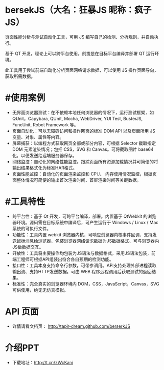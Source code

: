 # bersekJS（大名：狂暴JS  昵称：疯子JS）


页面性能分析与测试自动化工具，可用 JS 编写自己的检测、分析规则，并自动执行。

基于 QT 开发，理论上可以跨平台使用，前提是在目标平台编译并部署 QT 运行环境。

此工具用于尝试前端自动化分析页面网络请求数据，可以使用 JS 操作页面导向，获取所需数据。


#使用案例
=========
- 无界面浏览器测试：在不依赖本地任何浏览器的情况下，运行测试框架，如 QUnit，Capybara, QUnit, Mocha, WebDriver, YUI Test, BusterJS, FuncUnit, Robot Framework 等。
- 页面自动化：可以无障碍访问和操作网页的标准 DOM API 以及页面所用 JS 变量、对象、属性等内容。
- 屏幕捕获：以编程方式获取网页全部或部分内容，可根据 Selector 截取指定 DOM 元素渲染情况；包括 CSS，SVG 和 Canvas。可将截取图片 base64 化，以便发送给远端服务器保存。
- 网络监控：自动化的网络性能监控，跟踪页面所有资源加载情况并可简便的将输出结果格式化为标准HAR格式。
- 页面性能监控：自动化的页面渲染监控和 CPU、 内存使用情况监控，根据页面整体情况可简便的输出首次渲染时间、首屏渲染时间等关键数据。


#工具特性
=========
- 跨平台性：基于 Qt 开发，可跨平台编译，部署。内置基于 QtWebkit 的浏览器环境。源码需在目标系统中编译后，可产生运行于 Windows / Linux / Mac 系统的可执行文件。
- 功能性：工具内置 webkit 浏览器内核，可响应浏览器内核事件回调、支持发送鼠标消息给浏览器、包装浏览器网络请求数据为JS数据格式、可与浏览器内JS做数据交互。
- 开放性：工具将主要操作均包装为JS语法与数据格式，采用JS语法包装，前端工程师可根据API组装出符合各自预期的检测功能。
- 接口性：工具本身支持命令行参数，可带参调用。API支持处理外部进程读取输出流、支持HTTP发送数据。可由 WEB 程序远程调用后获取测试的返回结果。
- 标准性：完全真实的浏览器环境内 DOM，CSS，JavaScript，Canvas，SVG 可供使用，绝无无仿真模拟。

API 页面
=========
- 详情请看文档页：
http://tapir-dream.github.com/berserkJS

介绍PPT
=========
- 下载地址：http://t.cn/zWcKani